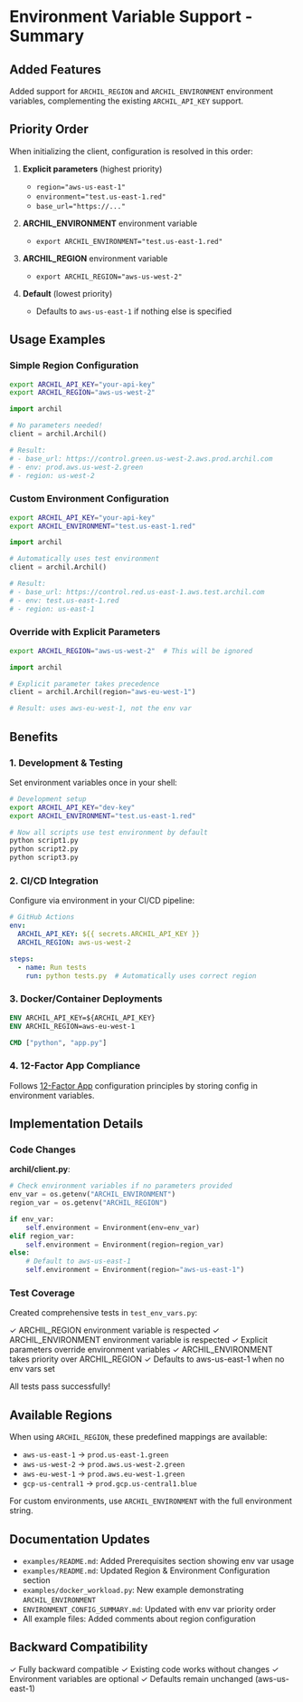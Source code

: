 # Environment Variable Support - Summary

## Added Features

Added support for `ARCHIL_REGION` and `ARCHIL_ENVIRONMENT` environment variables, complementing the existing `ARCHIL_API_KEY` support.

## Priority Order

When initializing the client, configuration is resolved in this order:

1. **Explicit parameters** (highest priority)
   - `region="aws-us-east-1"`
   - `environment="test.us-east-1.red"`
   - `base_url="https://..."`

2. **ARCHIL_ENVIRONMENT** environment variable
   - `export ARCHIL_ENVIRONMENT="test.us-east-1.red"`

3. **ARCHIL_REGION** environment variable
   - `export ARCHIL_REGION="aws-us-west-2"`

4. **Default** (lowest priority)
   - Defaults to `aws-us-east-1` if nothing else is specified

## Usage Examples

### Simple Region Configuration

```bash
export ARCHIL_API_KEY="your-api-key"
export ARCHIL_REGION="aws-us-west-2"
```

```python
import archil

# No parameters needed!
client = archil.Archil()

# Result:
# - base_url: https://control.green.us-west-2.aws.prod.archil.com
# - env: prod.aws.us-west-2.green
# - region: us-west-2
```

### Custom Environment Configuration

```bash
export ARCHIL_API_KEY="your-api-key"
export ARCHIL_ENVIRONMENT="test.us-east-1.red"
```

```python
import archil

# Automatically uses test environment
client = archil.Archil()

# Result:
# - base_url: https://control.red.us-east-1.aws.test.archil.com
# - env: test.us-east-1.red
# - region: us-east-1
```

### Override with Explicit Parameters

```bash
export ARCHIL_REGION="aws-us-west-2"  # This will be ignored
```

```python
import archil

# Explicit parameter takes precedence
client = archil.Archil(region="aws-eu-west-1")

# Result: uses aws-eu-west-1, not the env var
```

## Benefits

### 1. Development & Testing

Set environment variables once in your shell:

```bash
# Development setup
export ARCHIL_API_KEY="dev-key"
export ARCHIL_ENVIRONMENT="test.us-east-1.red"

# Now all scripts use test environment by default
python script1.py
python script2.py
python script3.py
```

### 2. CI/CD Integration

Configure via environment in your CI/CD pipeline:

```yaml
# GitHub Actions
env:
  ARCHIL_API_KEY: ${{ secrets.ARCHIL_API_KEY }}
  ARCHIL_REGION: aws-us-west-2

steps:
  - name: Run tests
    run: python tests.py  # Automatically uses correct region
```

### 3. Docker/Container Deployments

```dockerfile
ENV ARCHIL_API_KEY=${ARCHIL_API_KEY}
ENV ARCHIL_REGION=aws-eu-west-1

CMD ["python", "app.py"]
```

### 4. 12-Factor App Compliance

Follows [12-Factor App](https://12factor.net/) configuration principles by storing config in environment variables.

## Implementation Details

### Code Changes

**archil/client.py**:
```python
# Check environment variables if no parameters provided
env_var = os.getenv("ARCHIL_ENVIRONMENT")
region_var = os.getenv("ARCHIL_REGION")

if env_var:
    self.environment = Environment(env=env_var)
elif region_var:
    self.environment = Environment(region=region_var)
else:
    # Default to aws-us-east-1
    self.environment = Environment(region="aws-us-east-1")
```

### Test Coverage

Created comprehensive tests in `test_env_vars.py`:

✓ ARCHIL_REGION environment variable is respected
✓ ARCHIL_ENVIRONMENT environment variable is respected
✓ Explicit parameters override environment variables
✓ ARCHIL_ENVIRONMENT takes priority over ARCHIL_REGION
✓ Defaults to aws-us-east-1 when no env vars set

All tests pass successfully!

## Available Regions

When using `ARCHIL_REGION`, these predefined mappings are available:

- `aws-us-east-1` → `prod.us-east-1.green`
- `aws-us-west-2` → `prod.aws.us-west-2.green`
- `aws-eu-west-1` → `prod.aws.eu-west-1.green`
- `gcp-us-central1` → `prod.gcp.us-central1.blue`

For custom environments, use `ARCHIL_ENVIRONMENT` with the full environment string.

## Documentation Updates

- `examples/README.md`: Added Prerequisites section showing env var usage
- `examples/README.md`: Updated Region & Environment Configuration section
- `examples/docker_workload.py`: New example demonstrating `ARCHIL_ENVIRONMENT`
- `ENVIRONMENT_CONFIG_SUMMARY.md`: Updated with env var priority order
- All example files: Added comments about region configuration

## Backward Compatibility

✓ Fully backward compatible
✓ Existing code works without changes
✓ Environment variables are optional
✓ Defaults remain unchanged (aws-us-east-1)
